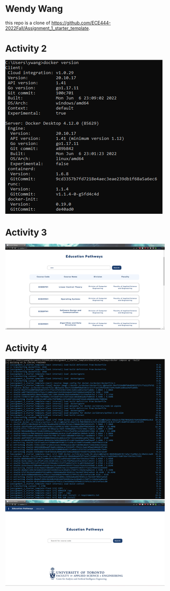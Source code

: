 # Wendy Wang
this repo is a clone of https://github.com/ECE444-2022Fall/Assignment_1_starter_template.

# Activity 2
![](images/Activity2.png)

# Activity 3
![](images/Activity3.png)

# Activity 4
![](images/Activity4_1.png)
![](images/Activity4_2.png)